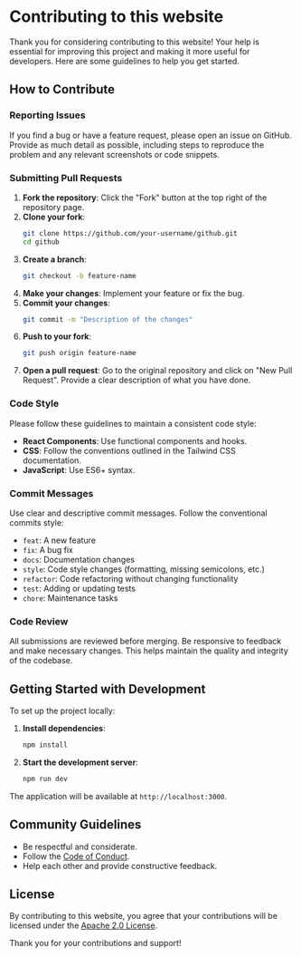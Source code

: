 # Contributing to this website

Thank you for considering contributing to this website! Your help is essential for improving this project and making it more useful for developers. Here are some guidelines to help you get started.

## How to Contribute

### Reporting Issues

If you find a bug or have a feature request, please open an issue on GitHub. Provide as much detail as possible, including steps to reproduce the problem and any relevant screenshots or code snippets.

### Submitting Pull Requests

1. **Fork the repository**: Click the "Fork" button at the top right of the repository page.
2. **Clone your fork**: 
    ```bash
    git clone https://github.com/your-username/github.git
    cd github
    ```
3. **Create a branch**: 
    ```bash
    git checkout -b feature-name
    ```
4. **Make your changes**: Implement your feature or fix the bug.
5. **Commit your changes**: 
    ```bash
    git commit -m "Description of the changes"
    ```
6. **Push to your fork**: 
    ```bash
    git push origin feature-name
    ```
7. **Open a pull request**: Go to the original repository and click on "New Pull Request". Provide a clear description of what you have done.

### Code Style

Please follow these guidelines to maintain a consistent code style:

- **React Components**: Use functional components and hooks.
- **CSS**: Follow the conventions outlined in the Tailwind CSS documentation.
- **JavaScript**: Use ES6+ syntax.

### Commit Messages

Use clear and descriptive commit messages. Follow the conventional commits style:
- `feat`: A new feature
- `fix`: A bug fix
- `docs`: Documentation changes
- `style`: Code style changes (formatting, missing semicolons, etc.)
- `refactor`: Code refactoring without changing functionality
- `test`: Adding or updating tests
- `chore`: Maintenance tasks

### Code Review

All submissions are reviewed before merging. Be responsive to feedback and make necessary changes. This helps maintain the quality and integrity of the codebase.

## Getting Started with Development

To set up the project locally:

1. **Install dependencies**: 
    ```bash
    npm install
    ```
2. **Start the development server**: 
    ```bash
    npm run dev
    ```

The application will be available at `http://localhost:3000`.

## Community Guidelines

- Be respectful and considerate.
- Follow the [Code of Conduct](CODE_OF_CONDUCT.md).
- Help each other and provide constructive feedback.

## License

By contributing to this website, you agree that your contributions will be licensed under the [Apache 2.0 License](LICENSE).

Thank you for your contributions and support!
